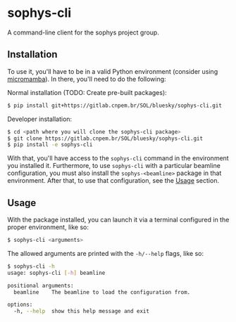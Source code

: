 # sophys-cli

A command-line client for the sophys project group.

## Installation

To use it, you'll have to be in a valid Python environment (consider using [micromamba](https://mamba.readthedocs.io/en/latest/user_guide/micromamba.html)). In there, you'll need to do the following:

Normal installation (TODO: Create pre-built packages):

```bash
$ pip install git+https://gitlab.cnpem.br/SOL/bluesky/sophys-cli.git
```

Developer installation:

```bash
$ cd <path where you will clone the sophys-cli package>
$ git clone https://gitlab.cnpem.br/SOL/bluesky/sophys-cli.git
$ pip install -e sophys-cli
```

With that, you'll have access to the `sophys-cli` command in the environment you installed it. Furthermore, to use `sophys-cli` with a particular beamline configuration, you must also install the `sophys-<beamline>` package in that environment. After that, to use that configuration, see the [Usage](#usage) section.

## Usage

With the package installed, you can launch it via a terminal configured in the proper environment, like so:

```bash
$ sophys-cli <arguments>
```

The allowed arguments are printed with the `-h/--help` flags, like so:

```bash
$ sophys-cli -h
usage: sophys-cli [-h] beamline

positional arguments:
  beamline    The beamline to load the configuration from.

options:
  -h, --help  show this help message and exit
```
